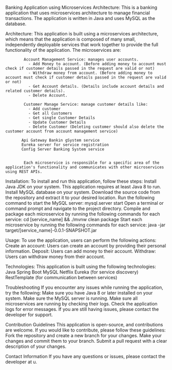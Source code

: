 Banking Application using Microservices Architecture:
        This is a banking application that uses microservices architecture to manage financial transactions. 
        The application is written in Java and uses MySQL as the database.

Architecture:
        This application is built using a microservices architecture, which means that the application is composed of many small, 
        independently deployable services that work together to provide the full functionality of the application. 
        The microservices are:
        
            Account Management Service: manages user accounts.
              -	Add Money to account. (Before adding money to account must check if customer details passed in the request are valid or not)
              -	Withdraw money from account. (Before adding money to account must check if customer details passed in the request are valid or not)
              -	Get Account details. (Details include account details and related customer details).
              -	Delete Account.

            Customer Manage Service: manage customer details like: 
              -	Add customer
              -	Get all Customers
              -	Get single Customer Details
              -	Update Customer Details
              -	Delete Customer (Deleting customer should also delete the customer account from account management service)
              
           Api Gateway Bankin gSystem service
           Eureka server for service registration
           Config Server Banking System service


            Each microservice is responsible for a specific area of the application's functionality and communicates with other microservices using REST APIs.

Installation:
        To install and run this application, follow these steps:
            Install Java JDK on your system. This application requires at least Java 8 to run.
            Install MySQL database on your system.
            Download the source code from the repository and extract it to your desired location.
            Run the following command to start the MySQL server: mysql.server start
            Open a terminal or command prompt and navigate to the project directory.
            Compile and package each microservice by running the following commands for each service: cd [service_name] && ./mvnw clean package
            Start each microservice by running the following commands for each service: java -jar target/[service_name]-0.0.1-SNAPSHOT.jar

Usage:
        To use the application, users can perform the following actions:
            Create an account: Users can create an account by providing their personal information.
            Deposit: Users can add money to their account.
            Withdraw: Users can withdraw money from their account.
            
Technologies:
        This application is built using the following technologies:
            Java
            Spring Boot
            MySQL
            Netflix Eureka (for service discovery)
            RestTemplate (for communication between services)
            

Troubleshooting
        If you encounter any issues while running the application, try the following:
            Make sure you have Java 8 or later installed on your system.
            Make sure the MySQL server is running.
            Make sure all microservices are running by checking their logs.
            Check the application logs for error messages.
            If you are still having issues, please contact the developer for support.

Contribution Guidelines
        This application is open-source, and contributions are welcome. 
        If you would like to contribute, please follow these guidelines:
            Fork the repository and create a new branch for your changes.
            Make your changes and commit them to your branch.
            Submit a pull request with a clear description of your changes.

Contact Information
      If you have any questions or issues, please contact the developer at u.
